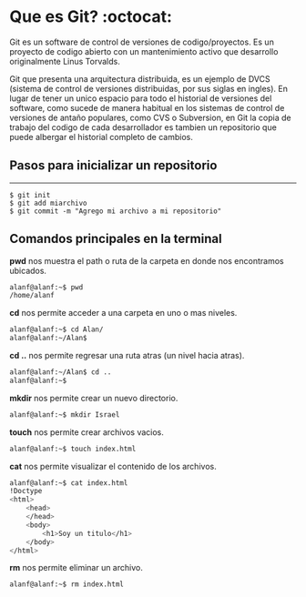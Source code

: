 # Que es Git? :octocat: 

Git es un software de control de versiones de codigo/proyectos. Es un proyecto de codigo abierto con un mantenimiento activo que desarrollo originalmente Linus Torvalds.

Git que presenta una arquitectura distribuida, es un ejemplo de DVCS (sistema de control de versiones distribuidas, por sus siglas en ingles). En lugar de tener un unico espacio para todo el historial de versiones del software, como sucede de manera habitual en los sistemas de control de versiones de antaño populares, como CVS o Subversion, en Git la copia de trabajo del codigo de cada desarrollador es tambien un repositorio que puede albergar el historial completo de cambios.

## Pasos para inicializar un repositorio 
----
```Vim
$ git init
$ git add miarchivo
$ git commit -m "Agrego mi archivo a mi repositorio" 
```

## Comandos principales en la terminal

**pwd** nos muestra el path o ruta de la carpeta en donde nos encontramos ubicados.
```sh
alanf@alanf:~$ pwd
/home/alanf
```
**cd** nos permite acceder a una carpeta en uno o mas niveles.
```sh
alanf@alanf:~$ cd Alan/
alanf@alanf:~/Alan$ 
```
**cd ..** nos permite regresar una ruta atras (un nivel hacia atras).
```sh
alanf@alanf:~/Alan$ cd ..
alanf@alanf:~$ 
```
**mkdir** nos permite crear un nuevo directorio.
```sh
alanf@alanf:~$ mkdir Israel
```
**touch** nos permite crear archivos vacios.
```sh
alanf@alanf:~$ touch index.html
```
**cat** nos permite visualizar el contenido de los archivos.
```sh
alanf@alanf:~$ cat index.html
!Doctype
<html>
    <head>
    </head>
    <body>
        <h1>Soy un titulo</h1>
    </body>
</html>
```
**rm** nos permite eliminar un archivo.
```vim
alanf@alanf:~$ rm index.html
```

